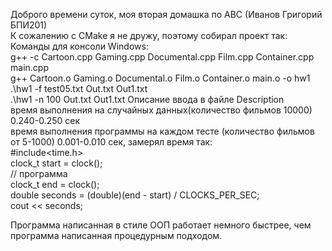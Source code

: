 Доброго времени суток, моя вторая домашка по АВС (Иванов Григорий БПИ201)                                                         
К сожалению с CMake я не дружу, поэтому собирал проект так:                                                               
Команды для консоли Windows:                                                                        
g++ -c Cartoon.cpp Gaming.cpp Documental.cpp Film.cpp Container.cpp main.cpp                                                    
g++ Cartoon.o Gaming.o Documental.o Film.o Container.o main.o -o hw1                                            
.\hw1 -f test05.txt Out.txt Out1.txt                                                    
.\hw1 -n 100 Out.txt Out1.txt 
Описание ввода в файле Description                                                  
время выполнения на случайных данных(количество фильмов 10000) 0.240-0.250 сек                          
время выполнения программы на каждом тесте (количество фильмов от 5-1000) 0.001-0.010 сек, замерял время так:                                           
#include<time.h>                                          
clock_t start = clock();                                              
// программа                                              
clock_t end = clock();                                                      
double seconds = (double)(end - start) / CLOCKS_PER_SEC;                                          
cout << seconds;                                              
                                                                              
Программа написанная в стиле ООП работает немного быстрее, чем программа написанная процедурным подходом.                                         
